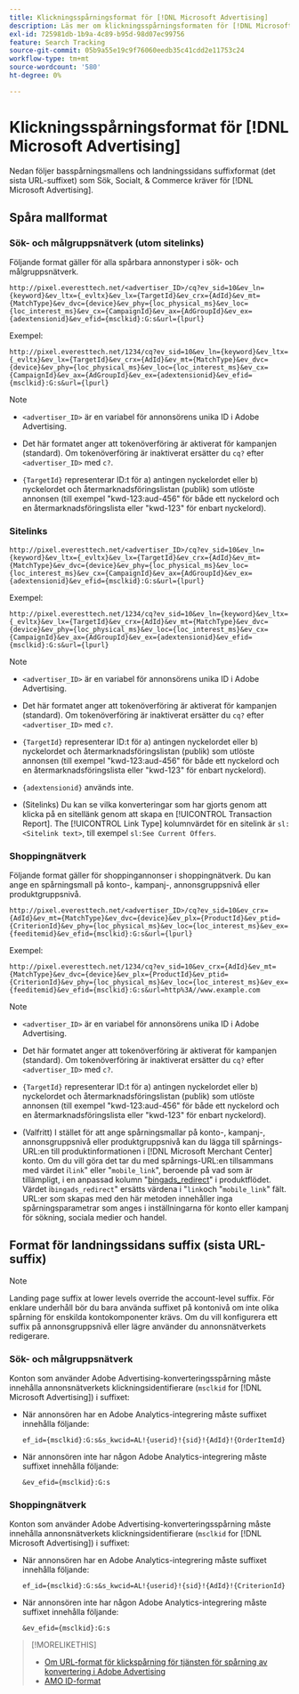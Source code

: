 ```yaml
---
title: Klickningsspårningsformat för [!DNL Microsoft Advertising]
description: Läs mer om klickningsspårningsformaten för [!DNL Microsoft Advertising] konton.
exl-id: 725981db-1b9a-4c89-b95d-98d07ec99756
feature: Search Tracking
source-git-commit: 05b9a55e19c9f76060eedb35c41cdd2e11753c24
workflow-type: tm+mt
source-wordcount: '580'
ht-degree: 0%

---
```


# Klickningsspårningsformat för [!DNL Microsoft Advertising]

Nedan följer basspårningsmallens och landningssidans suffixformat (det sista URL-suffixet) som Sök, Socialt, &amp; Commerce kräver för [!DNL Microsoft Advertising].

## Spåra mallformat

### Sök- och målgruppsnätverk (utom sitelinks)

Följande format gäller för alla spårbara annonstyper i sök- och målgruppsnätverk.

`http://pixel.everesttech.net/<advertiser_ID>/cq?ev_sid=10&ev_ln={keyword}&ev_ltx={_evltx}&ev_lx={TargetId}&ev_crx={AdId}&ev_mt={MatchType}&ev_dvc={device}&ev_phy={loc_physical_ms}&ev_loc={loc_interest_ms}&ev_cx={CampaignId}&ev_ax={AdGroupId}&ev_ex={adextensionid}&ev_efid={msclkid}:G:s&url={lpurl}`

Exempel:

`http://pixel.everesttech.net/1234/cq?ev_sid=10&ev_ln={keyword}&ev_ltx={_evltx}&ev_lx={TargetId}&ev_crx={AdId}&ev_mt={MatchType}&ev_dvc={device}&ev_phy={loc_physical_ms}&ev_loc={loc_interest_ms}&ev_cx={CampaignId}&ev_ax={AdGroupId}&ev_ex={adextensionid}&ev_efid={msclkid}:G:s&url={lpurl}`

>[!NOTE]
>
>* `<advertiser_ID>` är en variabel för annonsörens unika ID i Adobe Advertising.
>
>* Det här formatet anger att tokenöverföring är aktiverat för kampanjen (standard). Om tokenöverföring är inaktiverat ersätter du `cq?` efter `<advertiser_ID>` med `c?`.
>
>* `{TargetId}` representerar ID:t för a) antingen nyckelordet eller b) nyckelordet och återmarknadsföringslistan (publik) som utlöste annonsen (till exempel &quot;kwd-123:aud-456&quot; för både ett nyckelord och en återmarknadsföringslista eller &quot;kwd-123&quot; för enbart nyckelord).

### Sitelinks

`http://pixel.everesttech.net/<advertiser_ID>/cq?ev_sid=10&ev_ln={keyword}&ev_ltx={_evltx}&ev_lx={TargetId}&ev_crx={AdId}&ev_mt={MatchType}&ev_dvc={device}&ev_phy={loc_physical_ms}&ev_loc={loc_interest_ms}&ev_cx={CampaignId}&ev_ax={AdGroupId}&ev_ex={adextensionid}&ev_efid={msclkid}:G:s&url={lpurl}`

Exempel:

`http://pixel.everesttech.net/1234/cq?ev_sid=10&ev_ln={keyword}&ev_ltx={_evltx}&ev_lx={TargetId}&ev_crx={AdId}&ev_mt={MatchType}&ev_dvc={device}&ev_phy={loc_physical_ms}&ev_loc={loc_interest_ms}&ev_cx={CampaignId}&ev_ax={AdGroupId}&ev_ex={adextensionid}&ev_efid={msclkid}:G:s&url={lpurl}`

>[!NOTE]
>
>* `<advertiser_ID>` är en variabel för annonsörens unika ID i Adobe Advertising.
>
>* Det här formatet anger att tokenöverföring är aktiverat för kampanjen (standard). Om tokenöverföring är inaktiverat ersätter du `cq?` efter `<advertiser_ID>` med `c?`.
>
>* `{TargetId}` representerar ID:t för a) antingen nyckelordet eller b) nyckelordet och återmarknadsföringslistan (publik) som utlöste annonsen (till exempel &quot;kwd-123:aud-456&quot; för både ett nyckelord och en återmarknadsföringslista eller &quot;kwd-123&quot; för enbart nyckelord).
>
>* `{adextensionid}` används inte.
>
>* (Sitelinks) Du kan se vilka konverteringar som har gjorts genom att klicka på en sitellänk genom att skapa en [!UICONTROL Transaction Report]. The [!UICONTROL Link Type] kolumnvärdet för en sitelink är `sl:<Sitelink text>`, till exempel `sl:See Current Offers`.

### Shoppingnätverk

Följande format gäller för shoppingannonser i shoppingnätverk. Du kan ange en spårningsmall på konto-, kampanj-, annonsgruppsnivå eller produktgruppsnivå.

`http://pixel.everesttech.net/<advertiser_ID>/cq?ev_sid=10&ev_crx={AdId}&ev_mt={MatchType}&ev_dvc={device}&ev_plx={ProductId}&ev_ptid={CriterionId}&ev_phy={loc_physical_ms}&ev_loc={loc_interest_ms}&ev_ex={feeditemid}&ev_efid={msclkid}:G:s&url={lpurl}`

Exempel:

`http://pixel.everesttech.net/1234/cq?ev_sid=10&ev_crx={AdId}&ev_mt={MatchType}&ev_dvc={device}&ev_plx={ProductId}&ev_ptid={CriterionId}&ev_phy={loc_physical_ms}&ev_loc={loc_interest_ms}&ev_ex={feeditemid}&ev_efid={msclkid}:G:s&url=http%3A//www.example.com`

>[!NOTE]
>
>* `<advertiser_ID>` är en variabel för annonsörens unika ID i Adobe Advertising.
>
>* Det här formatet anger att tokenöverföring är aktiverat för kampanjen (standard). Om tokenöverföring är inaktiverat ersätter du `cq?` efter `<advertiser_ID>` med `c?`.
>
>* `{TargetId}` representerar ID:t för a) antingen nyckelordet eller b) nyckelordet och återmarknadsföringslistan (publik) som utlöste annonsen (till exempel &quot;kwd-123:aud-456&quot; för både ett nyckelord och en återmarknadsföringslista eller &quot;kwd-123&quot; för enbart nyckelord).
>
>* (Valfritt) I stället för att ange spårningsmallar på konto-, kampanj-, annonsgruppsnivå eller produktgruppsnivå kan du lägga till spårnings-URL:en till produktinformationen i [!DNL Microsoft Merchant Center] konto. Om du vill göra det tar du med spårnings-URL:en tillsammans med värdet i`link`&quot; eller &quot;`mobile_link`&quot;, beroende på vad som är tillämpligt, i en anpassad kolumn &quot;[bingads_redirect](https://help.bingads.microsoft.com/#apex/3/en/51084/0)&quot; i produktflödet. Värdet i`bingads_redirect`&quot; ersätts värdena i &quot;`link`och &quot;`mobile_link`&quot; fält. URL:er som skapas med den här metoden innehåller inga spårningsparametrar som anges i inställningarna för konto eller kampanj för sökning, sociala medier och handel.

## Format för landningssidans suffix (sista URL-suffix)

>[!NOTE]
>
>Landing page suffix at lower levels override the account-level suffix. För enklare underhåll bör du bara använda suffixet på kontonivå om inte olika spårning för enskilda kontokomponenter krävs. Om du vill konfigurera ett suffix på annonsgruppsnivå eller lägre använder du annonsnätverkets redigerare.

### Sök- och målgruppsnätverk

Konton som använder Adobe Advertising-konverteringsspårning måste innehålla annonsnätverkets klickningsidentifierare (`msclkid` for [!DNL Microsoft Advertising]) i suffixet:

* När annonsören har en Adobe Analytics-integrering måste suffixet innehålla följande:

  `ef_id={msclkid}:G:s&s_kwcid=AL!{userid}!{sid}!{AdId}!{OrderItemId}`

* När annonsören inte har någon Adobe Analytics-integrering måste suffixet innehålla följande:

  `&ev_efid={msclkid}:G:s`

### Shoppingnätverk

Konton som använder Adobe Advertising-konverteringsspårning måste innehålla annonsnätverkets klickningsidentifierare (`msclkid` for [!DNL Microsoft Advertising]) i suffixet:

* När annonsören har en Adobe Analytics-integrering måste suffixet innehålla följande:

  `ef_id={msclkid}:G:s&s_kwcid=AL!{userid}!{sid}!{AdId}!{CriterionId}`

* När annonsören inte har någon Adobe Analytics-integrering måste suffixet innehålla följande:

  `&ev_efid={msclkid}:G:s`

>[!MORELIKETHIS]
>
>* [Om URL-format för klickspårning för tjänsten för spårning av konvertering i Adobe Advertising](formats-click-tracking-about.md)
>* [AMO ID-format](/help/integrations/analytics/ids.md#amo-id-formats)
